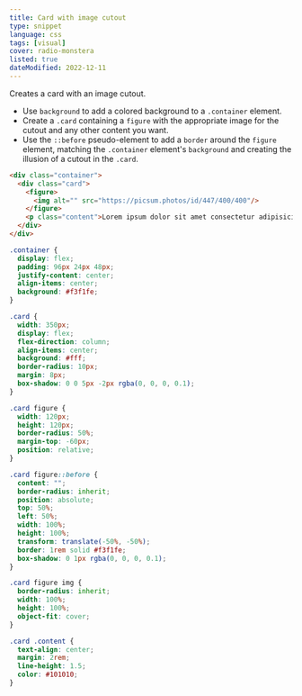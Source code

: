 ```yaml
---
title: Card with image cutout
type: snippet
language: css
tags: [visual]
cover: radio-monstera
listed: true
dateModified: 2022-12-11
---
```


Creates a card with an image cutout.

- Use `background` to add a colored background to a `.container` element.
- Create a `.card` containing a `figure` with the appropriate image for the cutout and any other content you want.
- Use the `::before` pseudo-element to add a `border` around the `figure` element, matching the `.container` element's `background` and creating the illusion of a cutout in the `.card`.

```html
<div class="container">
  <div class="card">
    <figure>
      <img alt="" src="https://picsum.photos/id/447/400/400"/>
    </figure>
    <p class="content">Lorem ipsum dolor sit amet consectetur adipisicing elit.</p>
  </div>
</div>
```

```css
.container {
  display: flex;
  padding: 96px 24px 48px;
  justify-content: center;
  align-items: center;
  background: #f3f1fe;
}

.card {
  width: 350px;
  display: flex;
  flex-direction: column;
  align-items: center;
  background: #fff;
  border-radius: 10px;
  margin: 8px;
  box-shadow: 0 0 5px -2px rgba(0, 0, 0, 0.1);
}

.card figure {
  width: 120px;
  height: 120px;
  border-radius: 50%;
  margin-top: -60px;
  position: relative;
}

.card figure::before {
  content: "";
  border-radius: inherit;
  position: absolute;
  top: 50%;
  left: 50%;
  width: 100%;
  height: 100%;
  transform: translate(-50%, -50%);
  border: 1rem solid #f3f1fe;
  box-shadow: 0 1px rgba(0, 0, 0, 0.1);
}

.card figure img {
  border-radius: inherit;
  width: 100%;
  height: 100%;
  object-fit: cover;
}

.card .content {
  text-align: center;
  margin: 2rem;
  line-height: 1.5;
  color: #101010;
}
```
